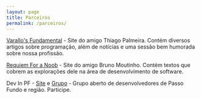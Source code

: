 ```yaml
---
layout: page
title: Parceiros
permalink: /parceiros/
---
```


[Varallo's Fundamental](http://www.varallos.com.br/site/) - Site do amigo Thiago Palmeira. Contém diversos artigos sobre programação, além de notícias e uma sessão bem humorada sobre nossa profissão.

[Requiem For a Noob](http://requiemforanoob.blogspot.com.br/) - Site do amigo Bruno Moutinho. Contém textos que cobrem as explorações dele na área de desenvolvimento de software.

Dev In PF - [Site](http://devinpf.org/) e [Grupo](https://groups.google.com/forum/#!forum/dev-in-pf) - Grupo aberto de desenvolvedores de Passo Fundo e região. Participe.